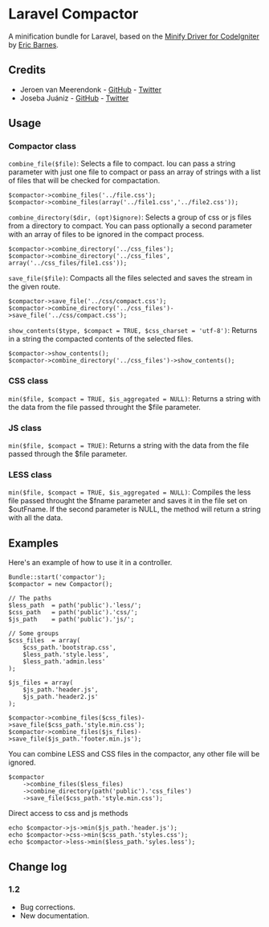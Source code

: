 # Laravel Compactor

A minification bundle for Laravel, based on the [Minify Driver for CodeIgniter](https://github.com/ericbarnes/ci-minify) by [Eric Barnes](http://ericlbarnes.com/).


## Credits
* Jeroen van Meerendonk - [GitHub](http://github.com/jeroen) - [Twitter](http://twitter.com/jeroen_bz)
* Joseba Juániz - [GitHub](http://github.com/patroklo) - [Twitter](http://twitter.com/patroklo)

## Usage
	
### Compactor class
	
`combine_file($file)`: Selects a file to compact. Iou can pass a string parameter with just one file to compact or pass an array of strings with a list of files that will be checked for compactation.

	$compactor->combine_files('../file.css');
	$compactor->combine_files(array('../file1.css','../file2.css'));


`combine_directory($dir, (opt)$ignore)`: Selects a group of css or js files from a directory to compact. You can pass optionally a second parameter with an array of files to be ignored in the compact process.

	$compactor->combine_directory('../css_files');
	$compactor->combine_directory('../css_files', array('../css_files/file1.css'));


`save_file($file)`: Compacts all the files selected and saves the stream in the given route.

	$compactor->save_file('../css/compact.css');
	$compactor->combine_directory('../css_files')->save_file('../css/compact.css');

`show_contents($type, $compact = TRUE, $css_charset = 'utf-8')`: Returns in a string the compacted contents of the selected files.

	$compactor->show_contents();
	$compactor->combine_directory('../css_files')->show_contents();

### CSS class

`min($file, $compact = TRUE, $is_aggregated = NULL)`: Returns a string with the data from the file passed throught the $file parameter.

### JS class

`min($file, $compact = TRUE)`: Returns a string with the data from the file passed through the $file parameter.

### LESS class
	
`min($file, $compact = TRUE, $is_aggregated = NULL)`: Compiles the less file passed throught the $fname parameter and saves it in the file set on $outFname. If the second parameter is NULL, the method will return a string with all the data.
											

## Examples

Here's an example of how to use it in a controller.

	Bundle::start('compactor');
	$compactor = new Compactor();

	// The paths
	$less_path	= path('public').'less/';
	$css_path	= path('public').'css/';
	$js_path	= path('public').'js/';

	// Some groups
	$css_files	= array(
		$css_path.'bootstrap.css',
		$less_path.'style.less',
		$less_path.'admin.less'
	);
	
	$js_files = array(
		$js_path.'header.js',
		$js_path.'header2.js'
	);

	$compactor->combine_files($css_files)->save_file($css_path.'style.min.css');
	$compactor->combine_files($js_files)->save_file($js_path.'footer.min.js');
	
You can combine LESS and CSS files in the compactor, any other file will be ignored.

	$compactor
		->combine_files($less_files)
		->combine_directory(path('public').'css_files')
		->save_file($css_path.'style.min.css');
	
Direct access to css and js methods
	
	echo $compactor->js->min($js_path.'header.js');
	echo $compactor->css->min($css_path.'styles.css');
	echo $compactor->less->min($less_path.'syles.less');
	
## Change log

### 1.2
* Bug corrections.
* New documentation.